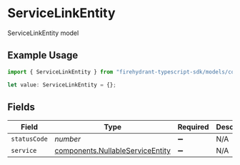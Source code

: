 # ServiceLinkEntity

ServiceLinkEntity model

## Example Usage

```typescript
import { ServiceLinkEntity } from "firehydrant-typescript-sdk/models/components";

let value: ServiceLinkEntity = {};
```

## Fields

| Field                                                                                | Type                                                                                 | Required                                                                             | Description                                                                          |
| ------------------------------------------------------------------------------------ | ------------------------------------------------------------------------------------ | ------------------------------------------------------------------------------------ | ------------------------------------------------------------------------------------ |
| `statusCode`                                                                         | *number*                                                                             | :heavy_minus_sign:                                                                   | N/A                                                                                  |
| `service`                                                                            | [components.NullableServiceEntity](../../models/components/nullableserviceentity.md) | :heavy_minus_sign:                                                                   | N/A                                                                                  |